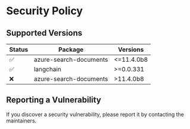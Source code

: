 # Security Policy

## Supported Versions

| Status                      | Package                  | Versions           |
|-----------------------------|--------------------------|--------------------|
| ✅                         | azure-search-documents   | <=11.4.0b8         |
| ✅                         | langchain                | >=0.0.331          |
| ❌                         | azure-search-documents   | >11.4.0b8          |

## Reporting a Vulnerability

If you discover a security vulnerability, please report it by contacting the maintainers.
